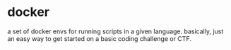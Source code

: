 # docker

a set of docker envs for running scripts in a given language. basically, just an easy way to get started on a basic coding challenge or CTF.

